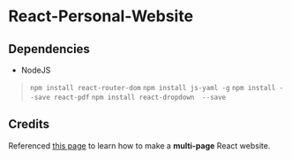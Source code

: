 # React-Personal-Website

## Dependencies

- NodeJS
> `npm install react-router-dom`
> `npm install js-yaml -g`
> `npm install --save react-pdf`
> `npm install react-dropdown  --save`

## Credits

Referenced [this page](https://www.geeksforgeeks.org/how-to-create-a-multi-page-website-using-react-js/) to learn how to make a **multi-page** React website.